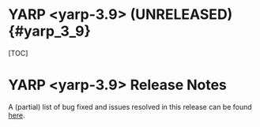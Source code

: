 YARP <yarp-3.9> (UNRELEASED)                                         {#yarp_3_9}
============================

[TOC]

YARP <yarp-3.9> Release Notes
=============================


A (partial) list of bug fixed and issues resolved in this release can be found
[here](https://github.com/robotology/yarp/issues?q=label%3A%22Fixed+in%3A+YARP+yarp-3.9%22).

